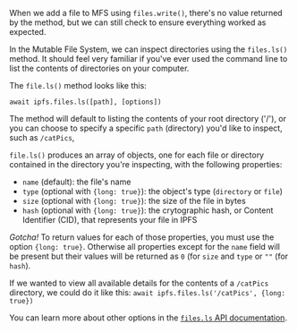 When we add a file to MFS using `files.write()`, there's no value returned
by the method, but we can still check to ensure everything worked as expected.

In the Mutable File System, we can inspect directories using the `files.ls()`
method. It should feel very familiar if you've ever used the command line to list
the contents of directories on your computer.

The `file.ls()` method looks like this:

`await ipfs.files.ls([path], [options])`

The method will default to listing the contents of your root directory ('/'), or
you can choose to specify a specific `path` (directory) you'd like to inspect,
such as `/catPics`,

`file.ls()` produces an array of objects, one for each file or directory
contained in the directory you're inspecting, with the following properties:

- `name` (default): the file's name
- `type` (optional with `{long: true}`): the object's type (`directory` or `file`)
- `size` (optional with `{long: true}`): the size of the file in bytes
- `hash` (optional with `{long: true}`): the crytographic hash, or Content Identifier (CID), that represents your file in IPFS

*Gotcha!* To return values for each of those properties, you must use the
option `{long: true}`. Otherwise all properties except for the `name` field will be
present but their values will be returned as `0` (for `size` and `type` or `""` (for `hash`).

If we wanted to view all available details for the contents of a `/catPics`
directory, we could do it like this:
`await ipfs.files.ls('/catPics', {long: true})`

You can learn more about other options in the [`files.ls` API documentation](https://github.com/ipfs/interface-js-ipfs-core/blob/master/SPEC/FILES.md#filesls).
